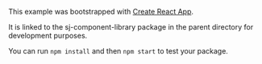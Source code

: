 This example was bootstrapped with [Create React App](https://github.com/facebook/create-react-app).

It is linked to the sj-component-library package in the parent directory for development purposes.

You can run `npm install` and then `npm start` to test your package.
